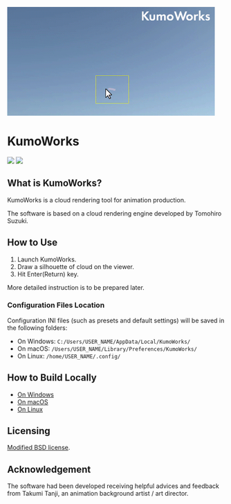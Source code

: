 [<img src="./misc/kumo_title.gif" width=480>](https://www.youtube.com/watch?v=_fjnSE6807c "KumoWorks")

# KumoWorks

[![](https://ci.appveyor.com/api/projects/status/cyvjfcbmwf69fr7i?svg=true)](https://ci.appveyor.com/project/opentoonz/kumoworks)
[![](https://travis-ci.org/opentoonz/kumoworks.svg?branch=master)](https://travis-ci.org/opentoonz/kumoworks)

## What is KumoWorks?
KumoWorks is a cloud rendering tool for animation production.

The software is based on a cloud rendering engine developed by Tomohiro Suzuki.

## How to Use
1. Launch KumoWorks.
1. Draw a silhouette of cloud on the viewer.
1. Hit Enter(Return) key.

More detailed instruction is to be prepared later.

### Configuration Files Location
Configuration INI files (such as presets and default settings) will be saved in the following folders:
- On Windows: `C:/Users/USER_NAME/AppData/Local/KumoWorks/`
- On macOS: `/Users/USER_NAME/Library/Preferences/KumoWorks/`
- On Linux: `/home/USER_NAME/.config/`

## How to Build Locally
- [On Windows](./misc/how_to_build_win.md) 
- [On macOS](./misc/how_to_build_macos.md)
- [On Linux](./misc/how_to_build_linux.md)

## Licensing
[Modified BSD license](./LICENSE.txt).

## Acknowledgement
The software had been developed receiving helpful advices and feedback from Takumi Tanji, an animation background artist / art director.
